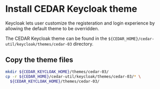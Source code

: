 # Install CEDAR Keycloak theme

Keycloak lets user customize the registeration and login experience by allowing the default theme to be overridden.

The CEDAR Keycloak theme can be found in the `${CEDAR_HOME}/cedar-util/keycloak/themes/cedar-03` directory.

## Copy the theme files

```sh
mkdir ${CEDAR_KEYCLOAK_HOME}/themes/cedar-03/
cp -r ${CEDAR_HOME}/cedar-util/keycloak/themes/cedar-03/* \
  ${CEDAR_KEYCLOAK_HOME}/themes/cedar-03/
``` 
